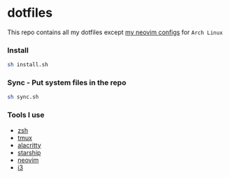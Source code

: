 # dotfiles

This repo contains all my dotfiles except [my neovim configs](https://github.com/codeTIT4N/nvim-config) for `Arch Linux`

### Install

```bash
sh install.sh
```

### Sync - Put system files in the repo

```bash
sh sync.sh
```

### Tools I use

- [zsh](https://github.com/ohmyzsh/ohmyzsh/)
- [tmux](https://github.com/tmux/tmux)
- [alacritty](https://github.com/alacritty/alacritty)
- [starship](https://github.com/starship/starship)
- [neovim](https://github.com/neovim/neovim)
- [i3](https://i3wm.org/)
